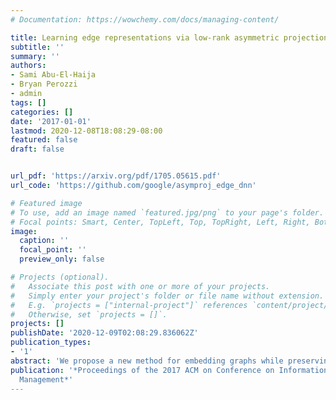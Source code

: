 ```yaml
---
# Documentation: https://wowchemy.com/docs/managing-content/

title: Learning edge representations via low-rank asymmetric projections
subtitle: ''
summary: ''
authors:
- Sami Abu-El-Haija
- Bryan Perozzi
- admin
tags: []
categories: []
date: '2017-01-01'
lastmod: 2020-12-08T18:08:29-08:00
featured: false
draft: false


url_pdf: 'https://arxiv.org/pdf/1705.05615.pdf'
url_code: 'https://github.com/google/asymproj_edge_dnn'

# Featured image
# To use, add an image named `featured.jpg/png` to your page's folder.
# Focal points: Smart, Center, TopLeft, Top, TopRight, Left, Right, BottomLeft, Bottom, BottomRight.
image:
  caption: ''
  focal_point: ''
  preview_only: false

# Projects (optional).
#   Associate this post with one or more of your projects.
#   Simply enter your project's folder or file name without extension.
#   E.g. `projects = ["internal-project"]` references `content/project/deep-learning/index.md`.
#   Otherwise, set `projects = []`.
projects: []
publishDate: '2020-12-09T02:08:29.836062Z'
publication_types:
- '1'
abstract: 'We propose a new method for embedding graphs while preserving directed edge information. Learning such continuous-space vector representations (or embeddings) of nodes in a graph is an important first step for using network information (from social networks, user-item graphs, knowledge bases, etc.) in many machine learning tasks.</br> Unlike previous work, we (1) explicitly model an edge as a function of node embeddings, and we (2) propose a novel objective, the "graph likelihood", which contrasts information from sampled random walks with non-existent edges. Individually, both of these contributions improve the learned representations, especially when there are memory constraints on the total size of the embeddings. When combined, our contributions enable us to significantly improve the state-of-the-art by learning more concise representations that better preserve the graph structure.</br> We evaluate our method on a variety of link-prediction task including social networks, collaboration networks, and protein interactions, showing that our proposed method learn representations with error reductions of up to 76% and 55%, on directed and undirected graphs. In addition, we show that the representations learned by our method are quite space efficient, producing embeddings which have higher structure-preserving accuracy but are 10 times smaller.'
publication: '*Proceedings of the 2017 ACM on Conference on Information and Knowledge
  Management*'
---
```


